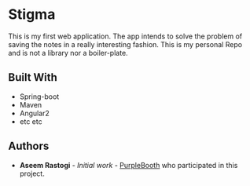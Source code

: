 # Stigma

This is my first web application. The app intends to solve the problem of saving the notes in a really interesting fashion. This is my personal Repo and is not a library nor a boiler-plate.


## Built With

* Spring-boot
* Maven
* Angular2
* etc etc

## Authors

* **Aseem Rastogi** - *Initial work* - [PurpleBooth](https://github.com/Noobaseem)
 who participated in this project.